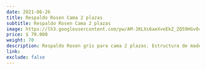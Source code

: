 ```yaml
---
date: 2021-06-26
title: Respaldo Rosen Cama 2 plazas
subtitle: Respaldo Rosen Cama 2 plazas
image: https://lh3.googleusercontent.com/pw/AM-JKLXs6aeXveEkZ_ZQ59HGv0cqAg7I_ow5GoYa6KnzPINsUBvdUKlL0W0jG8N5vaecd48zDNV9O1EHnRVUZaqPJRY3A-c8HRyNvQWX0TaX5SzEajTubd51DcCJCgWmdRH6CZ0h4akhIkhRrJ2GGcM6VFiKvw=w605-h621-no?authuser=0
price: $ 70.000
weight: 70
description: Respaldo Rosen gris para cama 2 plazas. Estructura de madera y cubierta de tela con acolchado. 170x145 cm.
link: 
exclude: false
---
```

